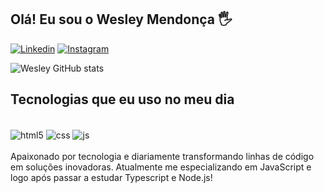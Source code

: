 ## Olá! Eu sou o Wesley Mendonça 🖐️

[![Linkedin](https://img.shields.io/badge/LinkedIn-0077B5?style=for-the-badge&logo=linkedin&logoColor=white)](https://www.linkedin.com/in/wesley-medonca-softwaredeveloper/)
[![Instagram](https://img.shields.io/badge/Instagram-E4405F?style=for-the-badge&logo=instagram&logoColor=white)](https://instagram.com/wesley.dev_)

![Wesley GitHub stats](https://github-readme-stats.vercel.app/api?username=wesley-mendonca&show_icons=true&theme=dracula&count_private=true)

## Tecnologias que eu uso no meu dia

<div style="display: inline_block"><br/>
  <img align="center" alt="html5" src="https://img.shields.io/badge/HTML5-E34F26?style=for-the-badge&logo=html5&logoColor=white" />
  <img align="center" alt="css" src="https://img.shields.io/badge/CSS3-1572B6?style=for-the-badge&logo=css3&logoColor=white" />
  <img align="center" alt="js" src="https://img.shields.io/badge/JavaScript-F7DF1E?style=for-the-badge&logo=javascript&logoColor=black" />
</div><br/>
Apaixonado por tecnologia e diariamente transformando linhas de código em soluções inovadoras. Atualmente me especializando em JavaScript e logo após passar a estudar Typescript e Node.js!

